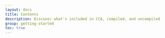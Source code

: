 ```yaml
---
layout: docs
title: Contents
description: Discover what's included in CCA, compiled, and uncompiled.
group: getting-started
toc: true
---
```

